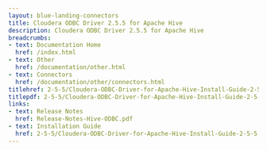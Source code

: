 ```yaml
---
layout: blue-landing-connectors
title: Cloudera ODBC Driver 2.5.5 for Apache Hive
description: Cloudera ODBC Driver 2.5.5 for Apache Hive
breadcrumbs:
- text: Documentation Home
  href: /index.html
- text: Other
  href: /documentation/other.html
- text: Connectors
  href: /documentation/other/connectors.html
titlehref: 2-5-5/Cloudera-ODBC-Driver-for-Apache-Hive-Install-Guide-2-5-5.pdf
titlepdf: 2-5-5/Cloudera-ODBC-Driver-for-Apache-Hive-Install-Guide-2-5-5.pdf
links:
- text: Release Notes
  href: Release-Notes-Hive-ODBC.pdf
- text: Installation Guide
  href: 2-5-5/Cloudera-ODBC-Driver-for-Apache-Hive-Install-Guide-2-5-5.pdf
---
```

